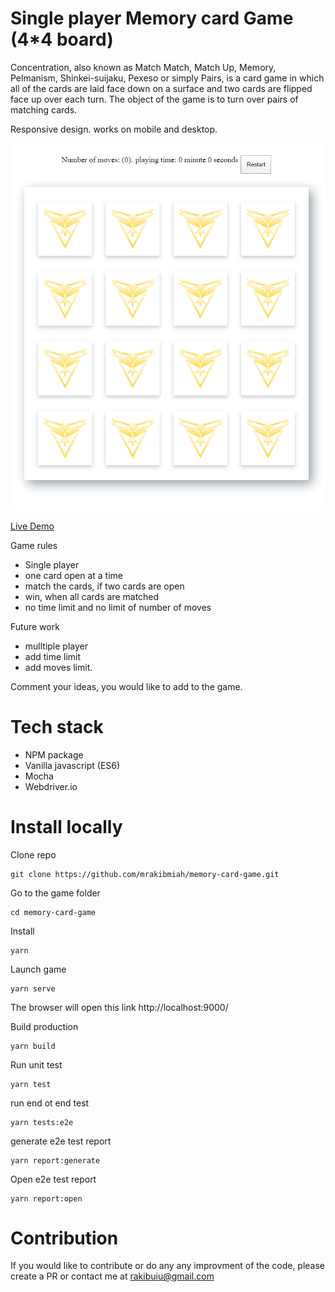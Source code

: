 # Single player Memory card Game (4*4 board)

Concentration, also known as Match Match, Match Up, Memory, Pelmanism, Shinkei-suijaku, Pexeso or simply Pairs, is a card game in which all of the cards are laid face down on a surface and two cards are flipped face up over each turn. The object of the game is to turn over pairs of matching cards.

Responsive design. works on mobile and desktop.

![Game image](./src/assets/images/readme.png)

[Live Demo](https://memory-card-game-756b8.firebaseapp.com/)

Game rules
  - Single player
  - one card open at a time
  - match the cards, if two cards are open
  - win, when all cards are matched
  - no time limit and no limit of number of moves

Future work
 - mulltiple player
 - add time limit
 - add moves limit.

Comment your ideas, you would like to add to the game.

# Tech stack
 - NPM package
 - Vanilla javascript (ES6)
 - Mocha
 - Webdriver.io

# Install locally

Clone repo

```
git clone https://github.com/mrakibmiah/memory-card-game.git
```

Go to the game folder

```
cd memory-card-game
```

Install

```
yarn
```

Launch game

```
yarn serve
```
The browser will open this link http://localhost:9000/

Build production

```
yarn build
```

Run unit test

```
yarn test
```

run end ot end test

```
yarn tests:e2e
```

generate e2e test report

```
yarn report:generate
```

Open e2e test report

```
yarn report:open
```

# Contribution
If you would like to contribute or do any any improvment of the code, please create a PR or contact me at rakibuiu@gmail.com